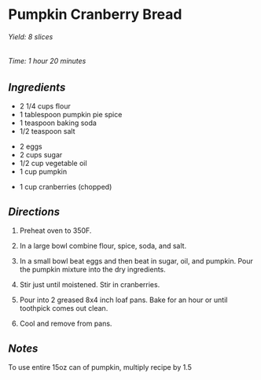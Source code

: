 # Pumpkin Cranberry Bread

######  Yield: 8 slices
######  Time:  1 hour 20 minutes

##  *Ingredients*
- 2 1/4 cups flour
- 1 tablespoon pumpkin pie spice
- 1 teaspoon baking soda
- 1/2 teaspoon salt
<!--  -->
- 2 eggs
- 2 cups sugar
- 1/2 cup vegetable oil
- 1 cup pumpkin
<!--  -->
- 1 cup cranberries (chopped)

##  *Directions*
1. Preheat oven to 350F.

2. In a large bowl combine flour, spice, soda, and salt.

3. In a small bowl beat eggs and then beat in sugar, oil, and pumpkin. Pour the pumpkin mixture into the dry ingredients.

4. Stir just until moistened. Stir in cranberries.

5. Pour into 2 greased 8x4 inch loaf pans. Bake for an hour or until toothpick comes out clean.

6. Cool and remove from pans.

##  *Notes*
To use entire 15oz can of pumpkin, multiply recipe by 1.5